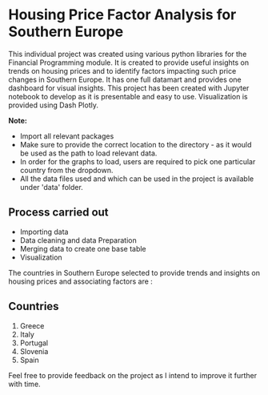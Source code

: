 # Housing Price Factor Analysis for Southern Europe

This individual project was created using various python libraries for the Financial Programming module. 
It is created to provide useful insights on trends on housing prices and to identify factors impacting such price changes in Southern Europe. It has one full datamart and provides one dashboard for visual insights.
This project has been created with Jupyter notebook to develop as it is presentable and easy to use. Visualization is provided using Dash Plotly. 

**Note:** 
* Import all relevant packages
* Make sure to provide the correct location to the directory - as it would be used as the path to load relevant data.
* In order for the graphs to load, users are required to pick one particular country from the dropdown. 
* All the data files used and which can be used in the project is available under 'data' folder.

## Process carried out ##
* Importing data
* Data cleaning and data Preparation
* Merging data to create one base table
* Visualization

The countries in Southern Europe selected to provide trends and insights on housing prices and associating factors are :

## Countries
1. Greece
2. Italy
3. Portugal
4. Slovenia
5. Spain


Feel free to provide feedback on the project as I intend to improve it further with time.
